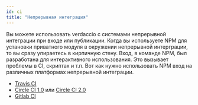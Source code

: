 ```yaml
---
id: ci
title: "Непрерывная интеграция"
---
```


Вы можете использовать verdaccio с системами непрерывной интеграции при входе или публикации. Когда вы используете NPM для установки приватного модуля в окружении непрерывной интерграции, то вы сразу упираетесь в кирпичную стену. Вход, в команде NPM, был разработана для интерактивного использования. Это вызывает проблемы в CI, скриптах и т.п. Вот как нужно использовать NPM вход на различных платформах непрерывной интеграции.

- [Travis CI](https://remysharp.com/2015/10/26/using-travis-with-private-npm-deps)
- [Circle CI 1.0](https://circleci.com/docs/1.0/npm-login/) или [Circle CI 2.0](https://circleci.com/docs/2.0/deployment-integrations/#npm)
- [Gitlab CI](https://www.exclamationlabs.com/blog/continuous-deployment-to-npm-using-gitlab-ci/)